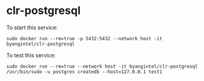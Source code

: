 # clr-postgresql

To start this service:
```
sudo docker run --rm=true -p 5432:5432 --network host -it byangintel/clr-postgresql
```

To test this service:
```
sudo docker run --rm=true --network host -it byangintel/clr-postgresql /usr/bin/sudo -u postgres createdb --host=127.0.0.1 test1
```

